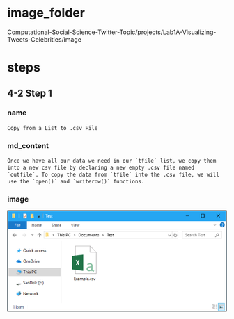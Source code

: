 # image_folder

Computational-Social-Science-Twitter-Topic/projects/Lab1A-Visualizing-Tweets-Celebrities/image

# steps

## 4-2 Step 1
### name
```
Copy from a List to .csv File
```

### md_content
```
Once we have all our data we need in our `tfile` list, we copy them into a new csv file by declaring a new empty .csv file named `outfile`. To copy the data from `tfile` into the .csv file, we will use the `open()` and `writerow()` functions. 
```
### image
<img src="../image/img_5acfa7c320b99.png"/>

